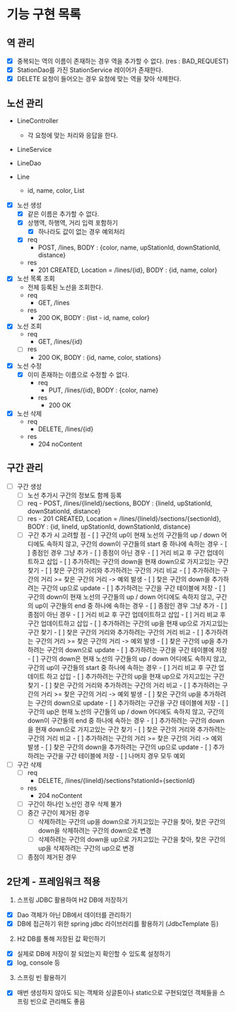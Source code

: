 # 기능 구현 목록

## 역 관리
- [x] 중복되는 역의 이름이 존재하는 경우 역을 추가할 수 없다. (res : BAD_REQUEST)
- [x] StationDao를 가진 StationService 레이어가 존재한다.
- [x] DELETE 요청이 들어오는 경우 요청에 맞는 역을 찾아 삭제한다.

## 노선 관리
- LineController
    - 각 요청에 맞는 처리와 응답을 한다.
- LineService

- LineDao

- Line
    - id, name, color, List<Station>

- [x] 노선 생성
    - [x] 같은 이름은 추가할 수 없다.
    - [x] 상행역, 하행역, 거리 입력 포함하기
      - [x] 하나라도 값이 없는 경우 예외처리
    - [x] req
        - POST, /lines, BODY : {color, name, upStationId, downStationId, distance}
    - res
        - 201 CREATED, Location = /lines/{id}, BODY : {id, name, color}
- [x] 노선 목록 조회
    - 전체 등록된 노선을 조회한다.
    - req
        - GET, /lines
    - res
        - 200 OK, BODY : {list - id, name, color}
- [x] 노선 조회
    - req
        - GET, /lines/{id}
    - [ ] res
        - 200 OK, BODY : {id, name, color, stations}
- [x] 노선 수정
  - [x] 이미 존재하는 이름으로 수정할 수 없다.
    - req
        - PUT, /lines/{id}, BODY : {color, name}
    - res
        - 200 OK
- [x] 노선 삭제
    - req
        - DELETE, /lines/{id}
    - res
        - 204 noContent
    
## 구간 관리
- [ ] 구간 생성
  - [ ] 노선 추가시 구간의 정보도 함께 등록
  - [ ] req
        - POST, /lines/{lineId}/sections, BODY : {lineId, upStationId, downStationId, distance}
  - [ ] res
        - 201 CREATED, Location = /lines/{lineId}/sections/{sectionId}, BODY : {id, lineId, upStationId, downStationId, distance}
  - [ ] 구간 추가 시 고려할 점
        - [ ] 구간의 up이 현재 노선의 구간들의 up / down 어디에도 속하지 않고, 구간의 down이 구간들의 start 중 하나에 속하는 경우
            - [ ] 종점인 경우 그냥 추가
            - [ ] 종점이 아닌 경우
                - [ ] 거리 비교 후 구간 업데이트하고 삽입
                    - [ ] 추가하려는 구간의 down을 현재 down으로 가지고있는 구간 찾기
                    - [ ] 찾은 구간의 거리와 추가하려는 구간의 거리 비교
                        - [ ] 추가하려는 구간의 거리 >= 찾은 구간의 거리 -> 예외 발생
                    - [ ] 찾은 구간의 down을 추가하려는 구간의 up으로 update
                    - [ ] 추가하려는 구간을 구간 테이블에 저장
        - [ ] 구간의 down이 현재 노선의 구간들의 up / down 어디에도 속하지 않고, 구간의 up이 구간들의 end 중 하나에 속하는 경우
            - [ ] 종점인 경우 그냥 추가
            - [ ] 종점이 아닌 경우
                - [ ] 거리 비교 후 구간 업데이트하고 삽입
                    - [ ] 거리 비교 후 구간 업데이트하고 삽입
                        - [ ] 추가하려는 구간의 up을 현재 up으로 가지고있는 구간 찾기
                        - [ ] 찾은 구간의 거리와 추가하려는 구간의 거리 비교
                            - [ ] 추가하려는 구간의 거리 >= 찾은 구간의 거리 -> 예외 발생
                        - [ ] 찾은 구간의 up을 추가하려는 구간의 down으로 update
                        - [ ] 추가하려는 구간을 구간 테이블에 저장
        - [ ] 구간의 down은 현재 노선의 구간들의 up / down 어디에도 속하지 않고, 구간의 up이 구간들의 start 중 하나에 속하는 경우
            - [ ] 거리 비교 후 구간 업데이트 하고 삽입
                - [ ] 추가하려는 구간의 up을 현재 up으로 가지고있는 구간 찾기
                - [ ] 찾은 구간의 거리와 추가하려는 구간의 거리 비교
                    - [ ] 추가하려는 구간의 거리 >= 찾은 구간의 거리 -> 예외 발생
                - [ ] 찾은 구간의 up을 추가하려는 구간의 down으로 update
                - [ ] 추가하려는 구간을 구간 테이블에 저장
        - [ ] 구간의 up은 현재 노선의 구간들의 up / down 어디에도 속하지 않고, 구간의 down이 구간들의 end 중 하나에 속하는 경우
            - [ ] 추가하려는 구간의 down을 현재 down으로 가지고있는 구간 찾기
            - [ ] 찾은 구간의 거리와 추가하려는 구간의 거리 비교
                - [ ] 추가하려는 구간의 거리 >= 찾은 구간의 거리 -> 예외 발생
            - [ ] 찾은 구간의 down을 추가하려는 구간의 up으로 update
            - [ ] 추가하려는 구간을 구간 테이블에 저장
        - [ ] 나머지 경우 모두 예외
- [ ] 구간 삭제
    - [ ] req
        - DELETE, /lines/{lineId}/sections?stationId={sectionId}
    - res
        - 204 noContent
    - [ ] 구간이 하나인 노선인 경우 삭제 불가
    - [ ] 중간 구간이 제거된 경우
        - [ ] 삭제하려는 구간의 up을 down으로 가지고있는 구간을 찾아, 찾은 구간의 down을 삭제하려는 구간의 down으로 변경
        - [ ] 삭제하려는 구간의 down을 up으로 가지고있는 구간을 찾아, 찾은 구간의 up을 삭제하려는 구간의 up으로 변경
    - [ ] 종점이 제거된 경우
    
## 2단계 - 프레임워크 적용
1. 스프링 JDBC 활용하여 H2 DB에 저장하기
  - [x] Dao 객체가 아닌 DB에서 데이터를 관리하기
  - [x] DB에 접근하기 위한 spring jdbc 라이브러리를 활용하기 (JdbcTemplate 등)
2. H2 DB를 통해 저장된 값 확인하기
  - [x] 실제로 DB에 저장이 잘 되었는지 확인할 수 있도록 설정하기
  - [x] log, console 등
3. 스프링 빈 활용하기
  - [x] 매번 생성하지 않아도 되는 객체와 싱글톤이나 static으로 구현되었던 객체들을 스프링 빈으로 관리해도 좋음
